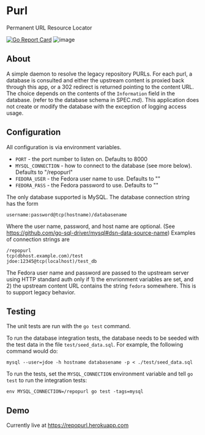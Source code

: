 # Purl
Permanent URL Resource Locator

[![Go Report
Card](https://goreportcard.com/badge/github.com/ndlib/repopurl)](https://goreportcard.com/report/github.com/ndlib/repopurl)
![image](https://travis-ci.org/ndlib/repopurl.svg?branch=master)


## About

A simple daemon to resolve the legacy repository PURLs. For each purl, a
database is consulted and either the upstream content is proxied back through
this app, or a 302 redirect is returned pointing to the content URL. The choice
depends on the contents of the `Information` field in the database. (refer to
the database schema in SPEC.md). This application does not create or modify the
database with the exception of logging access usage.

## Configuration

All configuration is via environment variables.

 * `PORT` - the port number to listen on. Defaults to 8000
 * `MYSQL_CONNECTION` - how to connect to the database (see more below). Defaults to "/repopurl"
 * `FEDORA_USER` - the Fedora user name to use. Defaults to ""
 * `FEDORA_PASS` - the Fedora password to use. Defaults to ""

The only database supported is MySQL. The database connection string has the form

    username:password@tcp(hostname)/databasename

Where the user name, password, and host name are optional.
(See https://github.com/go-sql-driver/mysql#dsn-data-source-name)
Examples of connection strings are

    /repopurl
    tcp(dbhost.example.com)/test
    jdoe:12345@tcp(localhost)/test_db

The Fedora user name and password are passed to the upstream server using HTTP
standard auth only if 1) the envrionment variables are set, and 2) the upstream
content URL contains the string `fedora` somewhere. This is to support legacy
behavior.

## Testing
The unit tests are run with the `go test` command.

To run the database integration tests, the database needs to be seeded with the
test data in the file `test/seed_data.sql`. For example, the following
command would do:

    mysql --user=jdoe -h hostname databasename -p < ./test/seed_data.sql

To run the tests, set the `MYSQL_CONNECTION` environment variable and tell `go
test` to run the integration tests:

    env MYSQL_CONNECTION=/repopurl go test -tags=mysql

## Demo
Currently live at https://repopurl.herokuapp.com
